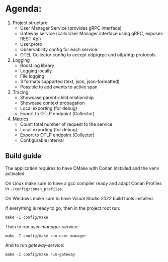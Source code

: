 # Agenda:

1. Project structure
    - User Manager Service (provides gRPC interface)
    - Gateway service (calls User Manager interface using gRPC, exposes REST Api)
    - User.proto
    - Observability config for each service.
    - OTEL Collector config to accept otlp/grpc and otlp/http protocols
2. Logging
    - Boost log library
    - Logging locally
    - File logging
    - 3 formats supported (text, json, json-formatted)
    - Possible to add events to active span
3. Tracing
    - Showcase parent-child relationship
    - Showcase context propagation
    - Local exporting (for debug)
    - Export to OTLP endpoint (Collector)
4. Metrics
    - Count total number of request to the service
    - Local exporting (for debug)
    - Export to OTLP endpoint (Collector)
    - Configurable interval

## Build guide

The application requires to have CMake with Conan installed and the venv activated.

On Linux make sure to have a gcc compiler ready and adapt Conan Profiles in `./config/conan_profiles`.

On Windows make sure to have *Visual Studio 2022* build tools installed.

If everything is ready to go, then in the project root run:

```
make -I config/make
```

Then to run *user-manager-service*:
```
make -I config/make run-user-manager
```

And to run *gateway-service*:
```
make -I config/make run-gateway
```